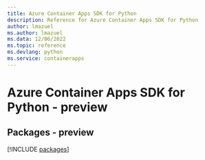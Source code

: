 ```yaml
---
title: Azure Container Apps SDK for Python
description: Reference for Azure Container Apps SDK for Python
author: lmazuel
ms.author: lmazuel
ms.data: 12/06/2022
ms.topic: reference
ms.devlang: python
ms.service: containerapps
---
```

# Azure Container Apps SDK for Python - preview
## Packages - preview
[!INCLUDE [packages](container-apps-index.md)]